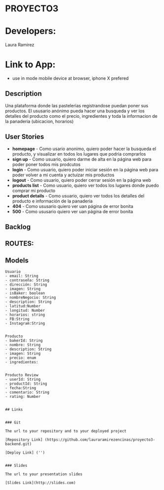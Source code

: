 # PROYECTO3
# Developers: 
Laura Ramirez
# Link to App: 


* use in mode mobile device at browser, iphone X prefered


## Description

Una plataforma donde las pastelerias registrandose puedan poner sus productos. El ususario anónimo pueda hacer una busqueda y ver los detalles del producto como el precio, ingredientes y toda la informacion de la panaderia (ubicacion, horarios)
 
## User Stories

- **homepage** - Como usario anonimo, quiero poder hacer la busqueda el producto, y visualizar en todos los lugares que podria comprarlos
- **sign up** - Como usuario, quiero darme de alta en la página web para poder poner todos mis prodcutos 
- **login** - Como usuario, quiero poder iniciar sesión en la página web para poder volver a mi cuenta y actuizar mis productos
- **logout** - Como usuario, quiero poder cerrar sesión en la página web
- **products list** - Como usuario, quiero ver todos los lugares donde puedo comprar mi producto
- **product details** - Como usuario, quiero ver todos los detalles del producto e información de la panaderia
- **404** - Como ususario quiero ver uan página de error bonita 
- **500** - Como ususario quiero ver uan página de error bonita 

## Backlog



## ROUTES:




## Models

```
Usuario 
- email: String
- contraseña: String
- dirección: String
- imagen: String
- isBaker: boolean
- nombreNegocio: String
- description: String
- latitud:Number
- longitud: Number
- horarios: string
- FB:String
- Instagram:String


```
```
Producto 
- bakerId: String
- nombre: String
- description: String
- imagen: String
- precio: enum
- ingredientes: 


```
```
Producto Review
- userId: String
- productId: String
- fecha:String
- comentario: String
- rating: Number 
```
``` 

## Links


### Git

The url to your repository and to your deployed project

[Repository Link] (https://github.com/lauraramirezencinas/proyecto3-backend.git)

[Deploy Link] ('')


### Slides

The url to your presentation slides

[Slides Link](http://slides.com)

